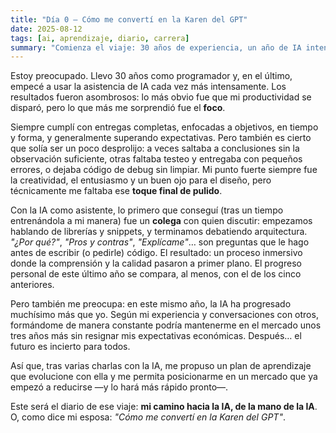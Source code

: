 ```yaml
---
title: "Día 0 – Cómo me convertí en la Karen del GPT"
date: 2025-08-12
tags: [ai, aprendizaje, diario, carrera]
summary: "Comienza el viaje: 30 años de experiencia, un año de IA intensiva y un futuro incierto."
---
```


Estoy preocupado. Llevo 30 años como programador y, en el último, empecé a usar la asistencia de IA cada vez más intensamente.
Los resultados fueron asombrosos: lo más obvio fue que mi productividad se disparó, pero lo que más me sorprendió fue el **foco**.

Siempre cumplí con entregas completas, enfocadas a objetivos, en tiempo y forma, y generalmente superando expectativas. Pero también es cierto que solía ser un poco desprolijo: a veces saltaba a conclusiones sin la observación suficiente, otras faltaba testeo y entregaba con pequeños errores, o dejaba código de debug sin limpiar.
Mi punto fuerte siempre fue la creatividad, el entusiasmo y un buen ojo para el diseño, pero técnicamente me faltaba ese **toque final de pulido**.

Con la IA como asistente, lo primero que conseguí (tras un tiempo entrenándola a mi manera) fue un **colega** con quien discutir: empezamos hablando de librerías y snippets, y terminamos debatiendo arquitectura.
_"¿Por qué?"_, _"Pros y contras"_, _"Explícame"_… son preguntas que le hago antes de escribir (o pedirle) código.
El resultado: un proceso inmersivo donde la comprensión y la calidad pasaron a primer plano. El progreso personal de este último año se compara, al menos, con el de los cinco anteriores.

Pero también me preocupa: en este mismo año, la IA ha progresado muchísimo más que yo. Según mi experiencia y conversaciones con otros, formándome de manera constante podría mantenerme en el mercado unos tres años más sin resignar mis expectativas económicas. Después… el futuro es incierto para todos.

Así que, tras varias charlas con la IA, me propuso un plan de aprendizaje que evolucione con ella y me permita posicionarme en un mercado que ya empezó a reducirse —y lo hará más rápido pronto—.

Este será el diario de ese viaje: **mi camino hacia la IA, de la mano de la IA**.
O, como dice mi esposa: _"Cómo me convertí en la Karen del GPT"_.

